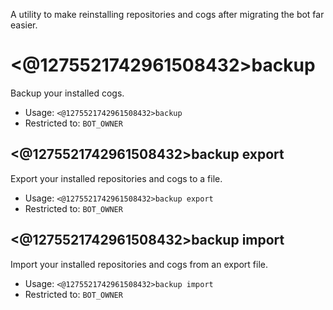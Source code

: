 A utility to make reinstalling repositories and cogs after migrating the bot far easier.

# <@1275521742961508432>backup
Backup your installed cogs.<br/>
 - Usage: `<@1275521742961508432>backup`
 - Restricted to: `BOT_OWNER`
## <@1275521742961508432>backup export
Export your installed repositories and cogs to a file.<br/>
 - Usage: `<@1275521742961508432>backup export`
 - Restricted to: `BOT_OWNER`
## <@1275521742961508432>backup import
Import your installed repositories and cogs from an export file.<br/>
 - Usage: `<@1275521742961508432>backup import`
 - Restricted to: `BOT_OWNER`
